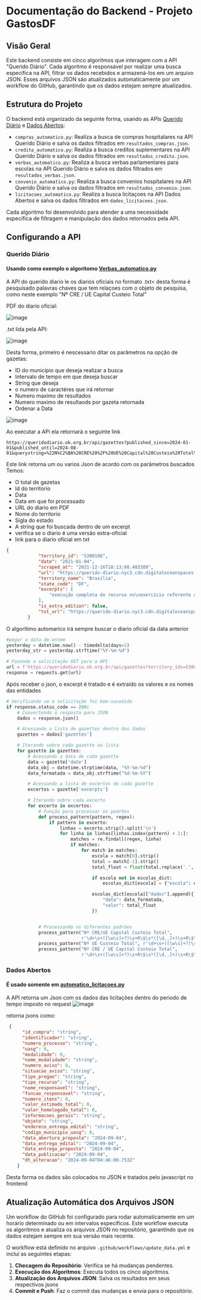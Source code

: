 # Documentação do Backend - Projeto GastosDF
## Visão Geral

Este backend consiste em cinco algoritmos que interagem com a API "Querido Diário". Cada algoritmo é responsável por realizar uma busca específica na API, filtrar os dados recebidos e armazená-los em um arquivo JSON. Esses arquivos JSON são atualizados automaticamente por um workflow do GitHub, garantindo que os dados estejam sempre atualizados.

## Estrutura do Projeto

O backend está organizado da seguinte forma, usando as APIs [Querido Diário](https://queridodiario.ok.org.br/api/docs#/) e [Dados Abertos](https://dadosabertos.compras.gov.br/swagger-ui/index.html#/):

- `compras_automatico.py`: Realiza a busca de compras hospitalares na API Querido Diário e salva os dados filtrados em `resultados_compras.json`.
- `credito_automatico.py`: Realiza a busca creditos suplementares na API Querido Diário e salva os dados filtrados em `resultados_credito.json`.
- `verbas_automatico.py`: Realiza a busca verbas parlamentares para escolas na API Querido Diário e salva os dados filtrados em `resultados_verbas.json`.
- `convenio_automatico.py`: Realiza a busca convenios hospitalares na API Querido Diário e salva os dados filtrados em `resultados_convenio.json`.
- `licitacoes_automatico.py`: Realiza a busca licitaçoes na API Dados Abertos e salva os dados filtrados em `dados_licitacoes.json`.

Cada algoritmo foi desenvolvido para atender a uma necessidade específica de filtragem e manipulação dos dados retornados pela API.



## Configurando a API
### Querido Diário
#### Usando como exemplo o algoritomo [Verbas_automatico.py](https://github.com/unb-mds/Gastos-DF-Squad12/blob/main/web/Bases%20web/jsons/verbas_automatico.py)

A API do querido diario le os diarios oficiais no formato .txt< desta forma é pesquisado palavras chaves que tem relaçoes com o objeto de pesquisa, como neste exemplo "Nº CRE / UE Capital Custeio Total"

PDF do diario oficial:

![image](https://github.com/user-attachments/assets/a6af53f7-10bc-41b1-b258-94378953d21e)

.txt lida pela API:

![image](https://github.com/user-attachments/assets/fe7ff7f1-b95c-4b43-841b-5e4410094978)




Desta forma, primeiro é nescessario ditar os parâmetros na opção de gazetas:
+ ID do município que deseja realizar a busca
+ Intervalo de tempo em que deseja buscar
+ String que deseja
+ o numero de caractéres que irá retornar
+ Numero maximo de resultados
+ Numero maximo de resultaods por gazeta retornada
+ Ordenar a Data

![image](https://github.com/user-attachments/assets/90652d69-4a82-4ebd-94ad-5845dae0ba1f)



Ao executar a APi ela retornará o seguinte link
~~~
https://queridodiario.ok.org.br/api/gazettes?published_since=2024-01-01&published_until=2024-08-01&querystring=%22N%C2%BA%20CRE%20%2F%20UE%20Capital%20Custeio%20Total%22&excerpt_size=500&number_of_excerpts=1&pre_tags=&post_tags=&size=10&sort_by=relevance
~~~~

Este link retorna um ou varios Json de acordo com os parâmetros buscados
Temos:
+ O total de gazetas
+ Id do territorio
+ Data
+ Data em que foi processado
+ URL do diario em PDF
+ Nome do territorio
+ Sigla do estado
+ A string que foi buscada dentro de um excerpt
+ verifica se o diario é uma versão extra-oficial
+ link para o diario oficial em txt
  
~~~json
{
            "territory_id": "5300108",
            "date": "2021-01-04",
            "scraped_at": "2021-12-16T18:13:08.483389",
            "url": "https://querido-diario.nyc3.cdn.digitaloceanspaces.com/5300108/2021-01-04/92ee5a33891e358bdaee1237577f239a4359d183.pdf",
            "territory_name": "Brasília",
            "state_code": "DF",
            "excerpts": [
                "execução completa do recurso no\nexercício referente ao primeiro pagamento, a sua utilização ficará condicionada a\nautorização da SUPLAV.\nArt. 8º Esta Portaria entra em vigor na data de sua publicação.\n\nFÁBIO PEREIRA DE SOUSA\n \n\nANEXO ÚNICO\nNº CRE / UE Capital Custeio Total\n\n1 CRE GAMA R$ 180.000,00 R$ 0,00 R$ 180.000,00\n\n2 CRE GUARÁ R$ 0,00 R$ 80.000,00 R$ 80.000,00\n\n TOTAL R$ 180.000,00 R$ 80.000,00 R$ 260.000,00\n\nSECRETARIA DE ESTADO\nDE SEGURANÇA PÚBLICA\n\nPORTARIA Nº 135, DE 21 DE DEZEMBRO DE 2020\nO SECRETÁRIO"
            ],
            "is_extra_edition": false,
            "txt_url": "https://querido-diario.nyc3.cdn.digitaloceanspaces.com/5300108/2021-01-04/92ee5a33891e358bdaee1237577f239a4359d183.txt"
        }


~~~

O algoritimo automarico irá sempre buscar o diario oficial da data anterior

~~~python
#pegar a data de ontem
yesterday = datetime.now() - timedelta(days=1)
yesterday_str = yesterday.strftime("%Y-%m-%d")

# Fazendo a solicitação GET para a API
url = f'https://queridodiario.ok.org.br/api/gazettes?territory_ids=5300108&published_since={yesterday_str}&published_until={yesterday_str}&querystring=%22N%C2%BA%20UE%20Custeio%20Total%22%20%22N%C2%BA%20CRE%2FUE%20Capital%20Custeio%20Total%22&excerpt_size=50000&number_of_excerpts=100&pre_tags=&post_tags=&size=10000&sort_by=ascending_date'
response = requests.get(url)
~~~

Após receber o json, o excerpt é tratado e é extraido os valores e os nomes das entidades

~~~python
# Verificando se a solicitação foi bem-sucedida
if response.status_code == 200:
    # Convertendo a resposta para JSON
    dados = response.json()

    # Acessando a lista de gazettes dentro dos dados
    gazettes = dados['gazettes']

    # Iterando sobre cada gazette na lista
    for gazette in gazettes:
        # Acessando a data de cada gazette
        data = gazette['date']
        data_obj = datetime.strptime(data, "%Y-%m-%d")
        data_formatada = data_obj.strftime("%d-%m-%Y")

        # Acessando a lista de excertos de cada gazette
        excertos = gazette['excerpts']

        # Iterando sobre cada excerto
        for excerto in excertos:
            # Função para processar os padrões
            def process_pattern(pattern, regex):
                if pattern in excerto:
                    linhas = excerto.strip().split('\n')
                    for linha in linhas[linhas.index(pattern) + 1:]:
                        matches = re.findall(regex, linha)
                        if matches:
                            for match in matches:
                                escola = match[0].strip()
                                total = match[-1].strip()
                                total_float = float(total.replace('.', '').replace(',', '.'))

                                if escola not in escolas_dict:
                                    escolas_dict[escola] = {"escola": escola, "dados": []}

                                escolas_dict[escola]["dados"].append({
                                    "data": data_formatada,
                                    "valor": total_float
                                })


            # Processando os diferentes padrões
            process_pattern("Nº CRE/UE Capital Custeio Total",
                            r'\d+\s+([\w\s]+?)\s+R\$\s*([\d,.]+)\s+R\$\s*([\d,.]+)\s+R\$\s*([\d,.]+)')
            process_pattern("Nº UE Custeio Total", r'\d+\s+([\w\s]+?)\s+R\$\s*([\d,.]+)\s+R\$\s*([\d,.]+)')
            process_pattern("Nº CRE / UE Capital Custeio Total",
                            r'\d+\s+([\w\s]+?)\s+R\$\s*([\d,.]+)\s+R\$\s*([\d,.]+)\s+R\$\s*([\d,.]+)')
~~~

### Dados Abertos
#### É usado somente em [automatico_licitacoes.py](https://github.com/unb-mds/Gastos-DF-Squad12/blob/main/web/Bases%20web/jsons/licitacoes_automatico.py)

A API retorna um Json com os dados das licitações dentro do periodo de tempo imposto no request
![image](https://github.com/user-attachments/assets/ebc9c880-b2c4-49e4-a8a7-f404a15fe6d8)

retorna jsons como:

~~~json
 {
      "id_compra": "string",
      "identificador": "string",
      "numero_processo": "string",
      "uasg": 0,
      "modalidade": 0,
      "nome_modalidade": "string",
      "numero_aviso": 0,
      "situacao_aviso": "string",
      "tipo_pregao": "string",
      "tipo_recurso": "string",
      "nome_responsavel": "string",
      "funcao_responsavel": "string",
      "numero_itens": 0,
      "valor_estimado_total": 0,
      "valor_homologado_total": 0,
      "informacoes_gerais": "string",
      "objeto": "string",
      "endereco_entrega_edital": "string",
      "codigo_municipio_uasg": 0,
      "data_abertura_proposta": "2024-09-04",
      "data_entrega_edital": "2024-09-04",
      "data_entrega_proposta": "2024-09-04",
      "data_publicacao": "2024-09-04",
      "dt_alteracao": "2024-09-04T04:46:00.753Z"
    }
~~~
Desta forma os dados são colocados no JSON e tratados pelo javascript no frontend

## Atualização Automática dos Arquivos JSON

Um workflow do GitHub foi configurado para rodar automaticamente em um horário determinado ou em intervalos específicos. Este workflow executa os algoritmos e atualiza os arquivos JSON no repositório, garantindo que os dados estejam sempre em sua versão mais recente.

O workflow está definido no arquivo `.github/workflows/update_data.yml` e inclui as seguintes etapas:

1. **Checagem do Repositório**: Verifica se há mudanças pendentes.
2. **Execução dos Algoritmos**: Executa todos os cinco algoritmos.
3. **Atualização dos Arquivos JSON**: Salva os resultados em seus respectivos jsons
4. **Commit e Push**: Faz o commit das mudanças e envia para o repositório.

